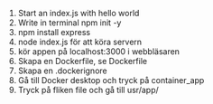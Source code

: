 1. Start an index.js with hello world
2. Write in terminal npm init -y
3. npm install express
4. node index.js för att köra servern
5. kör appen på localhost:3000 i webbläsaren
6. Skapa en Dockerfile, se Dockerfile
7. Skapa en .dockerignore
8. Gå till Docker desktop och tryck på container_app
9. Tryck på fliken file och gå till usr/app/